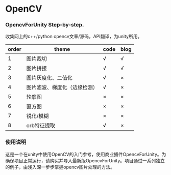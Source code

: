 # OpenCV
### OpencvForUnity Step-by-step.

收集网上的c++/python opencv文章/源码，API翻译，为unity所用。

|order|theme|code|blog|
|---|---|---|---|
|1|图片裁切|√|√|
|2|图片拼接|√|√|
|3|图片灰度化、二值化|√|×|
|4|图片滤波、梯度化（边缘检测）|√|×|
|5|轮廓图|×|×|
|6|直方图|×|×|
|7|锐化/模糊|×|×|
|8|orb特征提取|√|×|

### 使用说明
这是一个在unity中使用OpenCV的入门参考，使用商业插件OpencvForUnity。为确保项目正常运行，请购买并导入最新版OpencvForUnity。项目通过一系列独立的例子，由浅入深一步步掌握opencv图片处理的方法。
